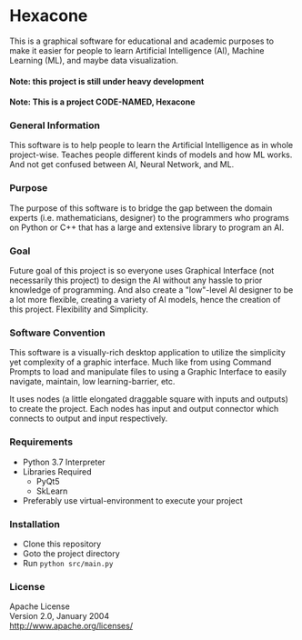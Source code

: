 # Hexacone
This is a graphical software for educational and academic purposes to 
make it easier for people to learn Artificial Intelligence (AI),
Machine Learning (ML), and maybe data visualization.

#### Note: this project is still under heavy development  
#### Note: This is a project CODE-NAMED, Hexacone

### General Information
This software is to help people to learn the Artificial Intelligence as
in whole project-wise. Teaches people different kinds of models and how
ML works. And not get confused between AI, Neural Network, and ML.

### Purpose
The purpose of this software is to bridge the gap between
the domain experts (i.e. mathematicians, designer) to the programmers
who programs on Python or C++ that has a large and extensive library
to program an AI.

### Goal
Future goal of this project is so everyone uses Graphical Interface 
(not necessarily this project) to design the AI without any hassle 
to prior knowledge of programming. And also create a "low"-level 
AI designer to be a lot more flexible, creating a variety of AI models,
hence the creation of this project. Flexibility and Simplicity.

### Software Convention
This software is a visually-rich desktop application to utilize
the simplicity yet complexity of a graphic interface. Much like from
using Command Prompts to load and manipulate files to using a
Graphic Interface to easily navigate, maintain, low learning-barrier, etc.

It uses nodes (a little elongated draggable square with inputs and outputs)
to create the project. Each nodes has input and output connector which
connects to output and input respectively.

### Requirements
* Python 3.7 Interpreter
* Libraries Required
    * PyQt5
    * SkLearn
* Preferably use virtual-environment to execute your project

### Installation
* Clone this repository
* Goto the project directory
* Run `python src/main.py`


### License
Apache License  
Version 2.0, January 2004  
http://www.apache.org/licenses/  
